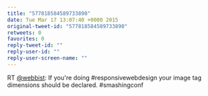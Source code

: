 ```yaml
---
title: "577818584589733890"
date: Tue Mar 17 13:07:40 +0000 2015
original-tweet-id: "577818584589733890"
retweets: 0
favorites: 0
reply-tweet-id: ""
reply-user-id: ""
reply-user-screen-name: ""
---
```

RT <a href="https://twitter.com/webbist">@webbist</a>: If you're doing #responsivewebdesign your image tag dimensions should be declared. 
#smashingconf
